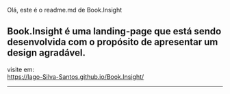 Olá, este é o readme.md de Book.Insight

<h2>Book.Insight é uma landing-page que está sendo desenvolvida com o propósito de apresentar um design agradável.</h2>

visite em:
<br />
https://Iago-Silva-Santos.github.io/Book.Insight/

<hr />

